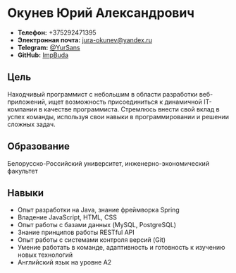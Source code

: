 # Окунев Юрий Александрович

+ **Телефон:** +375292471395
+ **Электронная почта:** [jura-okunev@yandex.ru](mailto:jura-okunev@yandex.ru)
+ **Telegram:** [@YurSans](https://t.me/YurSans) 
+ **GitHub:** [ImpBuda](https://github.com/ImpBuda)

## Цель

Находчивый программист с небольшим в области разработки веб-приложений, ищет возможность присоединиться к динамичной IT-компании в качестве программиста. Стремлюсь внести свой вклад в успех команды, используя свои навыки в программировании и решении сложных задач.

## Образование

Белорусско-Российский университет, инженерно-экономический факультет 

## Навыки

- Опыт разработки на Java, знание фреймворка Spring
- Владение JavaScript, HTML, CSS
- Опыт работы с базами данных (MySQL, PostgreSQL)
- Знание принципов работы RESTful API
- Опыт работы с системами контроля версий (Git)
- Умение работать в команде, адаптивность и готовность к изучению новых технологий
- Английский язык на уровне A2
